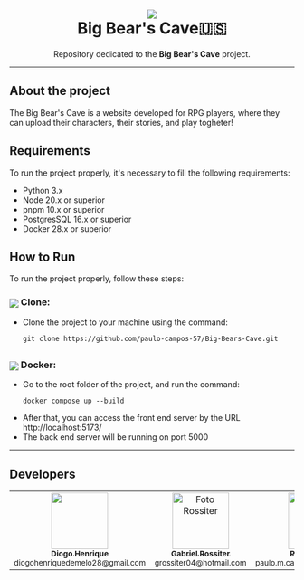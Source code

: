 <div align="center">
  <h1>
    <img src="https://skillicons.dev/icons?i=react,vite,typescript,python,flask,postgres,docker" /><br>Big Bear's Cave🇺🇸
  </h1>  
</div>
<p align="center">
  Repository dedicated to the <strong>Big Bear's Cave</strong> project.
</p>

---
## About the project
The Big Bear's Cave is a website developed for RPG players, where they can upload their characters, their stories, and play togheter!

## Requirements
To run the project properly, it's necessary to fill the following requirements:
<ul>
  <li>Python 3.x</li>
  <li>Node 20.x or superior</li>
  <li>pnpm 10.x or superior</li>
  <li>PostgresSQL 16.x or superior</li>
  <li>Docker 28.x or superior</li>
</ul>

## How to Run
To run the project properly, follow these steps:
<h3>
  <img src="https://skillicons.dev/icons?i=github" style="vertical-align: middle;" />
  Clone:
</h3>
<ul>
  <li>
    Clone the project to your machine using the command: 
    <dt>
    
    git clone https://github.com/paulo-campos-57/Big-Bears-Cave.git
  </dt>
  </li>
</ul>

## 

<h3>
  <img src="https://skillicons.dev/icons?i=docker" style="vertical-align: middle;" />
  Docker:
</h3>
<ul>
  <li>
    Go to the root folder of the project, and run the command:
    <dt>
    
    docker compose up --build
  </dt>
  </li>
  <li>After that, you can access the front end server by the URL http://localhost:5173/</li>
  <li>The back end server will be running on port 5000</li>
</ul>

---

## Developers
<div align="center">
  <table>
    <tr>
      <td align="center">
        <a href="https://github.com/DiogoHMC" target="_blank">
          <img src="https://avatars.githubusercontent.com/u/116087739?v=4" width="100px; alt="Foto Diogo"/><br>
          <sub>
            <b>Diogo Henrique</b>
          </sub>
        </a>
        <br>
        <sub>diogohenriquedemelo28@gmail.com</sub>
      </td>
        <td align="center">
        <a href="https://github.com/grossiter04" target="_blank">
          <img src="https://avatars.githubusercontent.com/u/116268469?v=4" width="100px;" alt="Foto Rossiter"/><br>
          <sub>
            <b>Gabriel Rossiter</b>
          </sub>
        </a>
        <br>
        <sub>grossiter04@hotmail.com</sub>
      </td>
          <td align="center">
        <a href="https://github.com/paulo-campos-57" target="_blank">
          <img src="https://avatars.githubusercontent.com/u/77108503?v=4" width="100px;" alt="Foto Paulo"/><br>
          <sub>
            <b>Paulo Campos</b>
          </sub>
        </a>
        <br>
        <sub>paulo.m.campos6601@gmail.com</sub>
      </td>
    </tr>
  </table>
</div>
